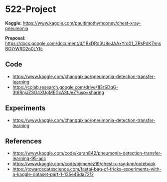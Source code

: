 # 522-Project

**Kaggle:** https://www.kaggle.com/paultimothymooney/chest-xray-pneumonia

**Proposal:** https://docs.google.com/document/d/1BxDRd3U8oJAAxYro01_ZRsPdK7nnsBO7rWRD2o0LYfc

## Code

+ https://www.kaggle.com/changqixiao/pneumonia-detection-transfer-learning
+ https://colab.research.google.com/drive/1l3rSDqG-3t6RnjJZSG4XUgMEGcAStJeZ?usp=sharing

## Experiments

+ https://www.kaggle.com/changqixiao/pneumonia-detection-transfer-learning

## References

+ https://www.kaggle.com/code/karan842/pneumonia-detection-transfer-learning-95-acc
+ https://www.kaggle.com/code/ojimenez19/chest-x-ray-knn/notebook
+ https://towardsdatascience.com/fastai-bag-of-tricks-experiments-with-a-kaggle-dataset-part-1-135e46da72f2
